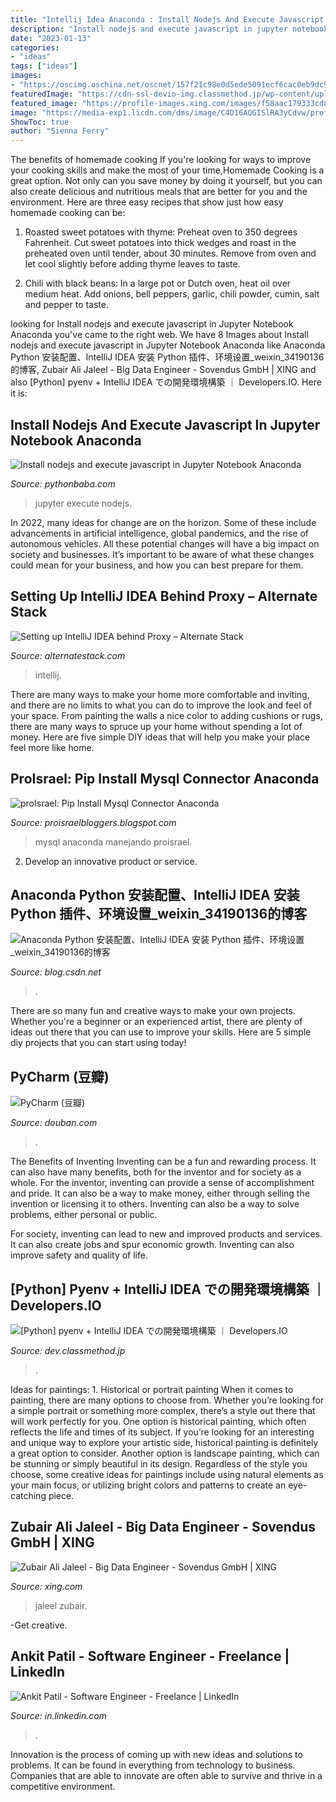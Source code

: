 ```yaml
---
title: "Intellij Idea Anaconda : Install Nodejs And Execute Javascript In Jupyter Notebook Anaconda"
description: "Install nodejs and execute javascript in jupyter notebook anaconda"
date: "2023-01-13"
categories:
- "ideas"
tags: ["ideas"]
images:
- "https://oscimg.oschina.net/oscnet/157f21c98e0d5ede5091ecf6cac0eb9dc9c.jpg"
featuredImage: "https://cdn-ssl-devio-img.classmethod.jp/wp-content/uploads/2016/07/install_python_ce_plugin_fig2.png"
featured_image: "https://profile-images.xing.com/images/f58aac179333cd827b72d5ddda96108f-5/zubair-ali-jaleel.1024x1024.jpg"
image: "https://media-exp1.licdn.com/dms/image/C4D16AQGISlRA3yCdvw/profile-displaybackgroundimage-shrink_200_800/0/1516967138337?e=2147483647&amp;v=beta&amp;t=4AWl39DZRlkmjYiA442uCySYrZaxTS0PcTNinTJwGaw"
ShowToc: true
author: "Sienna Ferry"
---
```



The benefits of homemade cooking
If you're looking for ways to improve your cooking skills and make the most of your time,Homemade Cooking is a great option. Not only can you save money by doing it yourself, but you can also create delicious and nutritious meals that are better for you and the environment. Here are three easy recipes that show just how easy homemade cooking can be: 
1. Roasted sweet potatoes with thyme: Preheat oven to 350 degrees Fahrenheit. Cut sweet potatoes into thick wedges and roast in the preheated oven until tender, about 30 minutes. Remove from oven and let cool slightly before adding thyme leaves to taste. 

2. Chili with black beans: In a large pot or Dutch oven, heat oil over medium heat. Add onions, bell peppers, garlic, chili powder, cumin, salt and pepper to taste.

	

		
looking for Install nodejs and execute javascript in Jupyter Notebook Anaconda you've came to the right web. We have 8 Images about Install nodejs and execute javascript in Jupyter Notebook Anaconda like Anaconda Python 安装配置、IntelliJ IDEA 安装 Python 插件、环境设置_weixin_34190136的博客, Zubair Ali Jaleel - Big Data Engineer - Sovendus GmbH | XING and also [Python] pyenv + IntelliJ IDEA での開発環境構築 ｜ Developers.IO. Here it is:
		
    
## Install Nodejs And Execute Javascript In Jupyter Notebook Anaconda

<img loading=lazy src="https://pythonbaba.com/wp-content/uploads/2020/11/Sample-Javascript-code-to-execute-in-Jupyter-Notebook.jpg" onerror="this.onerror=null;this.src='https://tse1.mm.bing.net/th?id=OIP.WSr0sWWvBEzIFzOnI7Vn_gHaBx&amp;pid=15.1';" alt="Install nodejs and execute javascript in Jupyter Notebook Anaconda">

_Source: pythonbaba.com_

>jupyter execute nodejs. 

	

In 2022, many ideas for change are on the horizon. Some of these include advancements in artificial intelligence, global pandemics, and the rise of autonomous vehicles. All these potential changes will have a big impact on society and businesses. It’s important to be aware of what these changes could mean for your business, and how you can best prepare for them.

    
## Setting Up IntelliJ IDEA Behind Proxy – Alternate Stack

<img loading=lazy src="https://i1.wp.com/www.alternatestack.com/wp-content/uploads/2017/08/sbt_option.png?w=404" onerror="this.onerror=null;this.src='https://tse2.mm.bing.net/th?id=OIP.bdTxIogCvLzYXF0sS3A4TgAAAA&amp;pid=15.1';" alt="Setting up IntelliJ IDEA behind Proxy – Alternate Stack">

_Source: alternatestack.com_

>intellij. 

	

There are many ways to make your home more comfortable and inviting, and there are no limits to what you can do to improve the look and feel of your space. From painting the walls a nice color to adding cushions or rugs, there are many ways to spruce up your home without spending a lot of money. Here are five simple DIY ideas that will help you make your place feel more like home.

    
## ProIsrael: Pip Install Mysql Connector Anaconda

<img loading=lazy src="https://lh6.googleusercontent.com/proxy/B4OedIjMAmEhZuQWVUIRgf_AK3i4DhApfJMPmcCLu8zuhCB9vGXMRh4WMfkEPJty0eVb32dUUy2uGUU0kKs2VzcgGOE_CUrDulgIIw2uaYMiWB9NzpqWoJ2kdcjlk5H91g=s0-d" onerror="this.onerror=null;this.src='https://tse3.mm.bing.net/th?id=OIP.mH2fd-VH1IvRNcLhHGlLYwHaDR&amp;pid=15.1';" alt="proIsrael: Pip Install Mysql Connector Anaconda">

_Source: proisraelbloggers.blogspot.com_

>mysql anaconda manejando proisrael. 

	

2. Develop an innovative product or service.

    
## Anaconda Python 安装配置、IntelliJ IDEA 安装 Python 插件、环境设置_weixin_34190136的博客

<img loading=lazy src="https://oscimg.oschina.net/oscnet/157f21c98e0d5ede5091ecf6cac0eb9dc9c.jpg" onerror="this.onerror=null;this.src='https://tse4.mm.bing.net/th?id=OIP.CIhDMoi3IG-5v6KEoB-yHQHaHQ&amp;pid=15.1';" alt="Anaconda Python 安装配置、IntelliJ IDEA 安装 Python 插件、环境设置_weixin_34190136的博客">

_Source: blog.csdn.net_

>. 

	

There are so many fun and creative ways to make your own projects. Whether you're a beginner or an experienced artist, there are plenty of ideas out there that you can use to improve your skills. Here are 5 simple diy projects that you can start using today!

    
## PyCharm (豆瓣)

<img loading=lazy src="https://img3.doubanio.com/lpic/s28621124.jpg" onerror="this.onerror=null;this.src='https://tse2.mm.bing.net/th?id=OIP.vwqbcRdt0RL8kJVtsUnysQHaHa&amp;pid=15.1';" alt="PyCharm (豆瓣)">

_Source: douban.com_

>. 

	

The Benefits of Inventing
Inventing can be a fun and rewarding process. It can also have many benefits, both for the inventor and for society as a whole.
For the inventor, inventing can provide a sense of accomplishment and pride. It can also be a way to make money, either through selling the invention or licensing it to others. Inventing can also be a way to solve problems, either personal or public.

For society, inventing can lead to new and improved products and services. It can also create jobs and spur economic growth. Inventing can also improve safety and quality of life.

    
## [Python] Pyenv + IntelliJ IDEA での開発環境構築 ｜ Developers.IO

<img loading=lazy src="https://cdn-ssl-devio-img.classmethod.jp/wp-content/uploads/2016/07/install_python_ce_plugin_fig2.png" onerror="this.onerror=null;this.src='https://tse4.mm.bing.net/th?id=OIP.Q3mwUfhB1RWJF6aFJt3nXgHaC0&amp;pid=15.1';" alt="[Python] pyenv + IntelliJ IDEA での開発環境構築 ｜ Developers.IO">

_Source: dev.classmethod.jp_

>. 

	

Ideas for paintings: 1. Historical or portrait painting
When it comes to painting, there are many options to choose from. Whether you’re looking for a simple portrait or something more complex, there’s a style out there that will work perfectly for you. One option is historical painting, which often reflects the life and times of its subject. If you’re looking for an interesting and unique way to explore your artistic side, historical painting is definitely a great option to consider. Another option is landscape painting, which can be stunning or simply beautiful in its design. Regardless of the style you choose, some creative ideas for paintings include using natural elements as your main focus, or utilizing bright colors and patterns to create an eye-catching piece.

    
## Zubair Ali Jaleel - Big Data Engineer - Sovendus GmbH | XING

<img loading=lazy src="https://profile-images.xing.com/images/f58aac179333cd827b72d5ddda96108f-5/zubair-ali-jaleel.1024x1024.jpg" onerror="this.onerror=null;this.src='https://tse4.mm.bing.net/th?id=OIP.4mE4ErlQ2o4gXw99wrzFhQHaHa&amp;pid=15.1';" alt="Zubair Ali Jaleel - Big Data Engineer - Sovendus GmbH | XING">

_Source: xing.com_

>jaleel zubair. 

	

-Get creative.

    
## Ankit Patil - Software Engineer - Freelance | LinkedIn

<img loading=lazy src="https://media-exp1.licdn.com/dms/image/C4D16AQGISlRA3yCdvw/profile-displaybackgroundimage-shrink_200_800/0/1516967138337?e=2147483647&amp;v=beta&amp;t=4AWl39DZRlkmjYiA442uCySYrZaxTS0PcTNinTJwGaw" onerror="this.onerror=null;this.src='https://tse4.mm.bing.net/th?id=OIP.wD-SBHHZD6N3YHIvTBVCQgHaB2&amp;pid=15.1';" alt="Ankit Patil - Software Engineer - Freelance | LinkedIn">

_Source: in.linkedin.com_

>. 

	

Innovation is the process of coming up with new ideas and solutions to problems. It can be found in everything from technology to business. Companies that are able to innovate are often able to survive and thrive in a competitive environment.

